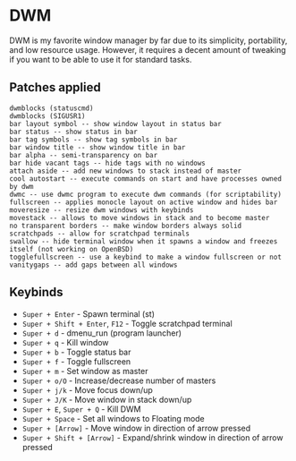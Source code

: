 # DWM
DWM is my favorite window manager by far due to its simplicity, portability, and low resource usage. However, it requires a decent amount of tweaking if you want to be able to use it for standard tasks.

## Patches applied
```
dwmblocks (statuscmd)
dwmblocks (SIGUSR1)
bar layout symbol -- show window layout in status bar
bar status -- show status in bar
bar tag symbols -- show tag symbols in bar
bar window title -- show window title in bar
bar alpha -- semi-transparency on bar
bar hide vacant tags -- hide tags with no windows
attach aside -- add new windows to stack instead of master
cool autostart -- execute commands on start and have processes owned by dwm
dwmc -- use dwmc program to execute dwm commands (for scriptability)
fullscreen -- applies monocle layout on active window and hides bar
moveresize -- resize dwm windows with keybinds
movestack -- allows to move windows in stack and to become master
no transparent borders -- make window borders always solid
scratchpads -- allow for scratchpad terminals
swallow -- hide terminal window when it spawns a window and freezes itself (not working on OpenBSD)
togglefullscreen -- use a keybind to make a window fullscreen or not
vanitygaps -- add gaps between all windows
```

## Keybinds
- `Super + Enter` - Spawn terminal (st)
- `Super + Shift + Enter`, `F12` - Toggle scratchpad terminal
- `Super + d` - dmenu\_run (program launcher)
- `Super + q` - Kill window
- `Super + b` - Toggle status bar
- `Super + f` - Toggle fullscreen
- `Super + m` - Set window as master
- `Super + o/O` - Increase/decrease number of masters
- `Super + j/k` - Move focus down/up
- `Super + J/K` - Move window in stack down/up
- `Super + E`, `Super + Q` - Kill DWM
- `Super + Space` - Set all windows to Floating mode
- `Super + [Arrow]` - Move window in direction of arrow pressed
- `Super + Shift + [Arrow]` - Expand/shrink window in direction of arrow pressed